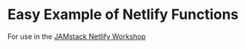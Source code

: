 # Easy Example of Netlify Functions

For use in the [JAMstack Netlify Workshop](https://github.com/sdras/JAMstack-Workshop)
